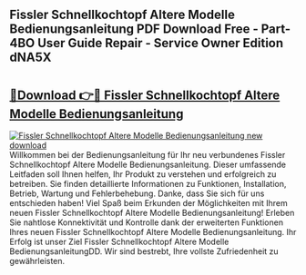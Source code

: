 ## Fissler Schnellkochtopf Altere Modelle Bedienungsanleitung PDF Download Free - Part-4BO User Guide Repair - Service Owner Edition dNA5X

# <h2><a href="http://df4i7ob.blite.top/?on=Fissler+Schnellkochtopf+Altere+Modelle+Bedienungsanleitung">🔗Download 👉🔴 Fissler Schnellkochtopf Altere Modelle Bedienungsanleitung</a></h2>

[![Fissler Schnellkochtopf Altere Modelle Bedienungsanleitung new download](https://i.imgur.com/lujVjoI.png)](http://df4i7ob.blite.top/?on=Fissler+Schnellkochtopf+Altere+Modelle+Bedienungsanleitung)
Willkommen bei der Bedienungsanleitung für Ihr neu verbundenes Fissler Schnellkochtopf Altere Modelle Bedienungsanleitung. Dieser umfassende Leitfaden soll Ihnen helfen, Ihr Produkt zu verstehen und erfolgreich zu betreiben. Sie finden detaillierte Informationen zu Funktionen, Installation, Betrieb, Wartung und Fehlerbehebung. Danke, dass Sie sich für uns entschieden haben! Viel Spaß beim Erkunden der Möglichkeiten mit Ihrem neuen Fissler Schnellkochtopf Altere Modelle Bedienungsanleitung! Erleben Sie nahtlose Konnektivität und Kontrolle dank der erweiterten Funktionen Ihres neuen Fissler Schnellkochtopf Altere Modelle Bedienungsanleitung. Ihr Erfolg ist unser Ziel Fissler Schnellkochtopf Altere Modelle BedienungsanleitungDD. Wir sind bestrebt, Ihre vollste Zufriedenheit zu gewährleisten.
